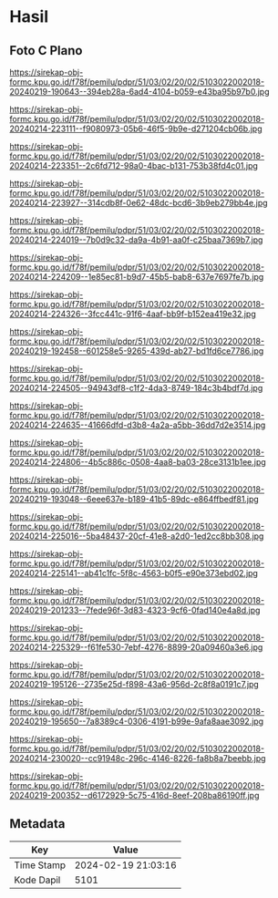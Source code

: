 # Hasil

## Foto C Plano

https://sirekap-obj-formc.kpu.go.id/f78f/pemilu/pdpr/51/03/02/20/02/5103022002018-20240219-190643--394eb28a-6ad4-4104-b059-e43ba95b97b0.jpg

https://sirekap-obj-formc.kpu.go.id/f78f/pemilu/pdpr/51/03/02/20/02/5103022002018-20240214-223111--f9080973-05b6-46f5-9b9e-d271204cb06b.jpg

https://sirekap-obj-formc.kpu.go.id/f78f/pemilu/pdpr/51/03/02/20/02/5103022002018-20240214-223351--2c6fd712-98a0-4bac-b131-753b38fd4c01.jpg

https://sirekap-obj-formc.kpu.go.id/f78f/pemilu/pdpr/51/03/02/20/02/5103022002018-20240214-223927--314cdb8f-0e62-48dc-bcd6-3b9eb279bb4e.jpg

https://sirekap-obj-formc.kpu.go.id/f78f/pemilu/pdpr/51/03/02/20/02/5103022002018-20240214-224019--7b0d9c32-da9a-4b91-aa0f-c25baa7369b7.jpg

https://sirekap-obj-formc.kpu.go.id/f78f/pemilu/pdpr/51/03/02/20/02/5103022002018-20240214-224209--1e85ec81-b9d7-45b5-bab8-637e7697fe7b.jpg

https://sirekap-obj-formc.kpu.go.id/f78f/pemilu/pdpr/51/03/02/20/02/5103022002018-20240214-224326--3fcc441c-91f6-4aaf-bb9f-b152ea419e32.jpg

https://sirekap-obj-formc.kpu.go.id/f78f/pemilu/pdpr/51/03/02/20/02/5103022002018-20240219-192458--601258e5-9265-439d-ab27-bd1fd6ce7786.jpg

https://sirekap-obj-formc.kpu.go.id/f78f/pemilu/pdpr/51/03/02/20/02/5103022002018-20240214-224505--94943df8-c1f2-4da3-8749-184c3b4bdf7d.jpg

https://sirekap-obj-formc.kpu.go.id/f78f/pemilu/pdpr/51/03/02/20/02/5103022002018-20240214-224635--41666dfd-d3b8-4a2a-a5bb-36dd7d2e3514.jpg

https://sirekap-obj-formc.kpu.go.id/f78f/pemilu/pdpr/51/03/02/20/02/5103022002018-20240214-224806--4b5c886c-0508-4aa8-ba03-28ce3131b1ee.jpg

https://sirekap-obj-formc.kpu.go.id/f78f/pemilu/pdpr/51/03/02/20/02/5103022002018-20240219-193048--6eee637e-b189-41b5-89dc-e864ffbedf81.jpg

https://sirekap-obj-formc.kpu.go.id/f78f/pemilu/pdpr/51/03/02/20/02/5103022002018-20240214-225016--5ba48437-20cf-41e8-a2d0-1ed2cc8bb308.jpg

https://sirekap-obj-formc.kpu.go.id/f78f/pemilu/pdpr/51/03/02/20/02/5103022002018-20240214-225141--ab41c1fc-5f8c-4563-b0f5-e90e373ebd02.jpg

https://sirekap-obj-formc.kpu.go.id/f78f/pemilu/pdpr/51/03/02/20/02/5103022002018-20240219-201233--7fede96f-3d83-4323-9cf6-0fad140e4a8d.jpg

https://sirekap-obj-formc.kpu.go.id/f78f/pemilu/pdpr/51/03/02/20/02/5103022002018-20240214-225329--f61fe530-7ebf-4276-8899-20a09460a3e6.jpg

https://sirekap-obj-formc.kpu.go.id/f78f/pemilu/pdpr/51/03/02/20/02/5103022002018-20240219-195126--2735e25d-f898-43a6-956d-2c8f8a0191c7.jpg

https://sirekap-obj-formc.kpu.go.id/f78f/pemilu/pdpr/51/03/02/20/02/5103022002018-20240219-195650--7a8389c4-0306-4191-b99e-9afa8aae3092.jpg

https://sirekap-obj-formc.kpu.go.id/f78f/pemilu/pdpr/51/03/02/20/02/5103022002018-20240214-230020--cc91948c-296c-4146-8226-fa8b8a7beebb.jpg

https://sirekap-obj-formc.kpu.go.id/f78f/pemilu/pdpr/51/03/02/20/02/5103022002018-20240219-200352--d6172929-5c75-416d-8eef-208ba86190ff.jpg


## Metadata

| Key        | Value               |
| ---------- | ------------------- |
| Time Stamp | 2024-02-19 21:03:16 |
| Kode Dapil | 5101                |



